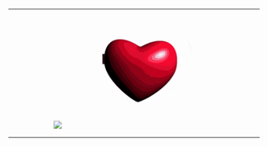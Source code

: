 <hr>

<p align="center">
  <img src="https://github-readme-stats.vercel.app/api/top-langs/?username=BrunoMorales23&layout=pie&theme=dark" width="35%" />
  <img src="https://github.com/BrunoMorales23/BrunoMorales23/blob/main/assets/python-beloved.gif" width="60%" />
</p>

<hr>
